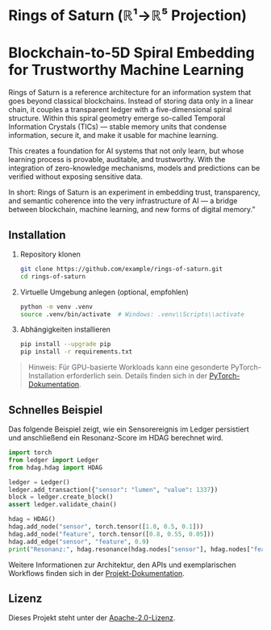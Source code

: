 # Rings of Saturn (ℝ¹→ℝ⁵ Projection)
# Blockchain-to-5D Spiral Embedding for Trustworthy Machine Learning

Rings of Saturn is a reference architecture for an information system that goes beyond classical blockchains.
Instead of storing data only in a linear chain, it couples a transparent ledger with a five-dimensional spiral structure.
Within this spiral geometry emerge so-called Temporal Information Crystals (TICs) — stable memory units that condense information, secure it, and make it usable for machine learning.

This creates a foundation for AI systems that not only learn, but whose learning process is provable, auditable, and trustworthy.
With the integration of zero-knowledge mechanisms, models and predictions can be verified without exposing sensitive data.

In short: Rings of Saturn is an experiment in embedding trust, transparency, and semantic coherence into the very infrastructure of AI — a bridge between blockchain, machine learning, and new forms of digital memory.”
## Installation

1. Repository klonen
   ```bash
   git clone https://github.com/example/rings-of-saturn.git
   cd rings-of-saturn
   ```
2. Virtuelle Umgebung anlegen (optional, empfohlen)
   ```bash
   python -m venv .venv
   source .venv/bin/activate  # Windows: .venv\\Scripts\\activate
   ```
3. Abhängigkeiten installieren
   ```bash
   pip install --upgrade pip
   pip install -r requirements.txt
   ```

> Hinweis: Für GPU-basierte Workloads kann eine gesonderte PyTorch-Installation erforderlich sein. Details finden sich in der [PyTorch-Dokumentation](https://pytorch.org/).

## Schnelles Beispiel

Das folgende Beispiel zeigt, wie ein Sensorereignis im Ledger persistiert und anschließend ein Resonanz-Score im HDAG berechnet wird.

```python
import torch
from ledger import Ledger
from hdag.hdag import HDAG

ledger = Ledger()
ledger.add_transaction({"sensor": "lumen", "value": 1337})
block = ledger.create_block()
assert ledger.validate_chain()

hdag = HDAG()
hdag.add_node("sensor", torch.tensor([1.0, 0.5, 0.1]))
hdag.add_node("feature", torch.tensor([0.8, 0.55, 0.05]))
hdag.add_edge("sensor", "feature", 0.9)
print("Resonanz:", hdag.resonance(hdag.nodes["sensor"], hdag.nodes["feature"]))
```

Weitere Informationen zur Architektur, den APIs und exemplarischen Workflows finden sich in der [Projekt-Dokumentation](docs/index.md).

## Lizenz

Dieses Projekt steht unter der [Apache-2.0-Lizenz](LICENSE).
